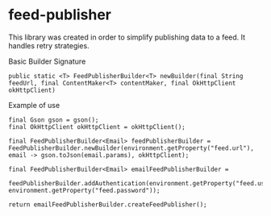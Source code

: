 # feed-publisher

This library was created in order to simplify publishing data to a feed.
It handles retry strategies.

Basic Builder Signature
```
public static <T> FeedPublisherBuilder<T> newBuilder(final String feedUrl, final ContentMaker<T> contentMaker, final OkHttpClient okHttpClient)
```

Example of use

```
final Gson gson = gson();
final OkHttpClient okHttpClient = okHttpClient();

final FeedPublisherBuilder<Email> feedPublisherBuilder = FeedPublisherBuilder.newBuilder(environment.getProperty("feed.url"), email -> gson.toJson(email.params), okHttpClient);

final FeedPublisherBuilder<Email> emailFeedPublisherBuilder =
                feedPublisherBuilder.addAuthentication(environment.getProperty("feed.username"), environment.getProperty("feed.password"));

return emailFeedPublisherBuilder.createFeedPublisher();
```
